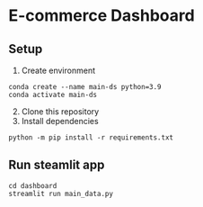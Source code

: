 # E-commerce Dashboard

## Setup 
1. Create environment
```
conda create --name main-ds python=3.9
conda activate main-ds 
```

2. Clone this repository
3. Install dependencies
```
python -m pip install -r requirements.txt
```

## Run steamlit app
```
cd dashboard
streamlit run main_data.py
```